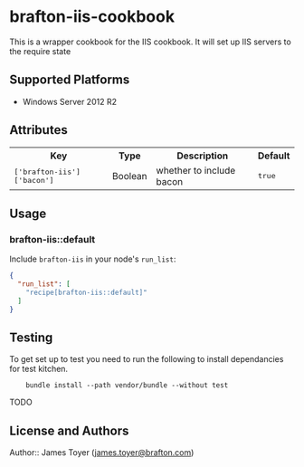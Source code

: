 # brafton-iis-cookbook

This is a wrapper cookbook for the IIS cookbook. It will set up IIS servers to the require state

## Supported Platforms

- Windows Server 2012 R2

## Attributes

<table>
  <tr>
    <th>Key</th>
    <th>Type</th>
    <th>Description</th>
    <th>Default</th>
  </tr>
  <tr>
    <td><tt>['brafton-iis']['bacon']</tt></td>
    <td>Boolean</td>
    <td>whether to include bacon</td>
    <td><tt>true</tt></td>
  </tr>
</table>

## Usage

### brafton-iis::default

Include `brafton-iis` in your node's `run_list`:

```json
{
  "run_list": [
    "recipe[brafton-iis::default]"
  ]
}
```

Testing
-------
To get set up to test you need to run the following to install dependancies for test kitchen.

```    bundle install --path vendor/bundle --without test```

TODO

## License and Authors

Author:: James Toyer (<james.toyer@brafton.com>)
